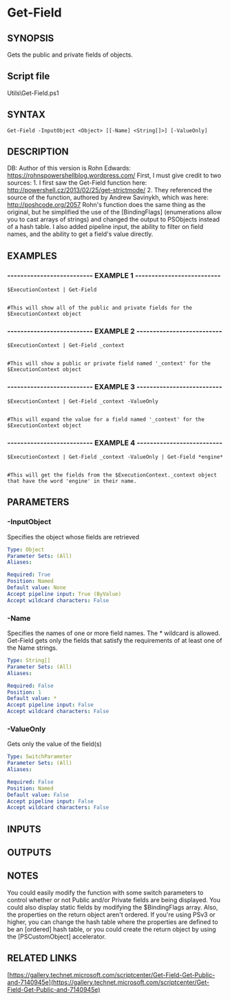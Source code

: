# Get-Field

## SYNOPSIS
Gets the public and private fields of objects.

## Script file
Utils\Get-Field.ps1

## SYNTAX

```
Get-Field -InputObject <Object> [[-Name] <String[]>] [-ValueOnly]
```

## DESCRIPTION
DB: Author of this version is Rohn Edwards: https://rohnspowershellblog.wordpress.com/
First, I must give credit to two sources:
1.
I first saw the Get-Field function here: http://powershell.cz/2013/02/25/get-strictmode/
2.
They referenced the source of the function, authored by Andrew Savinykh, which was here: http://poshcode.org/2057
Rohn's function does the same thing as the original, but he simplified the use of the \[BindingFlags\]
(enumerations allow you to cast arrays of strings) and changed the output to PSObjects instead
of a hash table.
I also added pipeline input, the ability to filter on field names, and the 
ability to get a field's value directly.

## EXAMPLES

### -------------------------- EXAMPLE 1 --------------------------
```
$ExecutionContext | Get-Field


#This will show all of the public and private fields for the $ExecutionContext object
```
### -------------------------- EXAMPLE 2 --------------------------
```
$ExecutionContext | Get-Field _context


#This will show a public or private field named '_context' for the $ExecutionContext object
```
### -------------------------- EXAMPLE 3 --------------------------
```
$ExecutionContext | Get-Field _context -ValueOnly


#This will expand the value for a field named '_context' for the $ExecutionContext object
```
### -------------------------- EXAMPLE 4 --------------------------
```
$ExecutionContext | Get-Field _context -ValueOnly | Get-Field *engine*


#This will get the fields from the $ExecutionContext._context object that have the word 'engine' in their name.
```
## PARAMETERS

### -InputObject
Specifies the object whose fields are retrieved

```yaml
Type: Object
Parameter Sets: (All)
Aliases: 

Required: True
Position: Named
Default value: None
Accept pipeline input: True (ByValue)
Accept wildcard characters: False
```

### -Name
Specifies the names of one or more field names.
The * wildcard is allowed.
Get-Field gets only the fields that satisfy the requirements of at least one of the Name strings.

```yaml
Type: String[]
Parameter Sets: (All)
Aliases: 

Required: False
Position: 1
Default value: *
Accept pipeline input: False
Accept wildcard characters: False
```

### -ValueOnly
Gets only the value of the field(s)

```yaml
Type: SwitchParameter
Parameter Sets: (All)
Aliases: 

Required: False
Position: Named
Default value: False
Accept pipeline input: False
Accept wildcard characters: False
```

## INPUTS

## OUTPUTS

## NOTES
You could easily modify the function with some switch parameters to control whether or not Public and/or Private
fields are being displayed.
You could also display static fields by modifying the $BindingFlags array.
Also, the properties on the return object aren't ordered.
If you're using PSv3 or higher, you can change the
hash table where the properties are defined to be an \[ordered\] hash table, or you could create the return object
by using the \[PSCustomObject\] accelerator.

## RELATED LINKS

[https://gallery.technet.microsoft.com/scriptcenter/Get-Field-Get-Public-and-7140945e](https://gallery.technet.microsoft.com/scriptcenter/Get-Field-Get-Public-and-7140945e)










